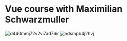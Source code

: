 # Vue course with Maximilian Schwarzmuller

![d440mmj72v2vi7ad76ir](https://user-images.githubusercontent.com/80272331/211135765-3925cdd5-093c-40bf-8df9-556f240c4595.jpg)
![ndsmpb4j2hvj](https://user-images.githubusercontent.com/80272331/211136356-8c026049-79c6-4541-9ee6-5d824e36076b.jpeg)
